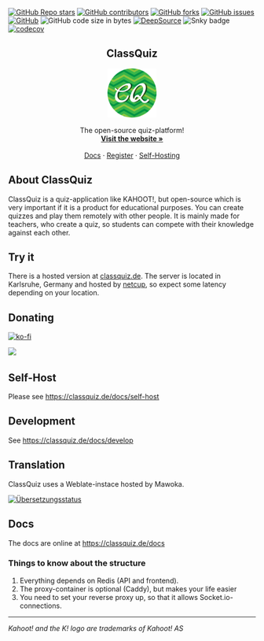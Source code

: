 <a href="https://github.com/mawoka-myblock/ClassQuiz/stargazers"><img alt="GitHub Repo stars" src="https://img.shields.io/github/stars/mawoka-myblock/classquiz?style=for-the-badge"></a>
<a href="https://github.com/mawoka-myblock/ClassQuiz/graphs/contributors"><img alt="GitHub contributors" src="https://img.shields.io/github/contributors/mawoka-myblock/classquiz?color=green&style=for-the-badge"></a>
<a href="https://github.com/mawoka-myblock/ClassQuiz/network/members"><img alt="GitHub forks" src="https://img.shields.io/github/forks/mawoka-myblock/classquiz?style=for-the-badge"></a>
<a href="https://github.com/mawoka-myblock/ClassQuiz/issues?q=is%3Aissue+is%3Aopen+sort%3Aupdated-desc"><img alt="GitHub issues" src="https://img.shields.io/github/issues/mawoka-myblock/classquiz?style=for-the-badge"></a>
<a href="https://github.com/mawoka-myblock/ClassQuiz/blob/master/LICENSE"><img alt="GitHub" src="https://img.shields.io/github/license/mawoka-myblock/classquiz?style=for-the-badge"></a>
<img alt="GitHub code size in bytes" src="https://img.shields.io/github/languages/code-size/mawoka-myblock/classquiz?style=for-the-badge">
[![DeepSource](https://deepsource.io/gh/mawoka-myblock/ClassQuiz.svg/?label=active+issues&show_trend=true&token=5-2Na9HN-2CXcGkHjah_Rk09&style=for-the-badge)](https://deepsource.io/gh/mawoka-myblock/ClassQuiz/)
<img alt="Snky badge" src="https://img.shields.io/badge/Snyk-Check-success?style=for-the-badge">
[![codecov](https://codecov.io/gh/mawoka-myblock/ClassQuiz/branch/master/graph/badge.svg?token=7CHK2A0AMO)](https://codecov.io/gh/mawoka-myblock/ClassQuiz)

<div align='center'>
    <h2 align='center'>ClassQuiz</h2>
    <img src='logo.png' alt='ClassQuiz Logo' height='100px' width='100px'>
    <p align='center'>
        The open-source quiz-platform!
        <br/>
        <a href='https://classquiz.de/'><strong>Visit the website »</strong></a>
        <br />
        <br />
        <a href='https://classquiz.de/docs'>Docs</a>
        ·
        <a href='https://classquiz.de/account/register'>Register</a>
        ·
        <a href='https://classquiz.de/docs/self-host'>Self-Hosting</a>
    </p>
</div>

## About ClassQuiz

ClassQuiz is a quiz-application like KAHOOT!, but open-source which is very important if it is a product for educational
purposes.
You can create quizzes and play them remotely with other people.
It is mainly made for teachers, who create a
quiz, so students can compete with their knowledge against each other.

## Try it

There is a hosted version at [classquiz.de](https://classquiz.de?utm_medium=Github&utm_source=Readme). The server is
located in Karlsruhe, Germany and hosted by [netcup](https://mawoka.eu/redir?token=2), so expect some latency depending
on your location.

## Donating
[![ko-fi](https://ko-fi.com/img/githubbutton_sm.svg)](https://ko-fi.com/K3K3CK3ES)

<a href="https://liberapay.com/Mawoka/donate"><img src="https://img.shields.io/liberapay/goal/Mawoka.svg?logo=liberapay"></a>

## Self-Host

Please see https://classquiz.de/docs/self-host

## Development

See https://classquiz.de/docs/develop

## Translation

ClassQuiz uses a Weblate-instace hosted by Mawoka.


<a href="https://translate.mawoka.eu/engage/classquiz/">
<img src="https://translate.mawoka.eu/widgets/classquiz/-/frontend/multi-auto.svg" alt="Übersetzungsstatus" />
</a>

## Docs

The docs are online at https://classquiz.de/docs

### Things to know about the structure

1. Everything depends on Redis (API and frontend).
2. The proxy-container is optional (Caddy), but makes your life easier
3. You need to set your reverse proxy up, so that it allows Socket.io-connections.

---
*Kahoot! and the K! logo are trademarks of Kahoot! AS*
